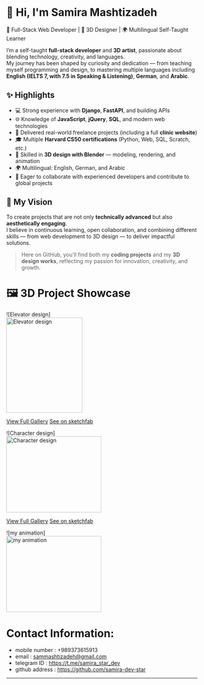 # 👋 Hi, I'm Samira Mashtizadeh  

🎯 Full-Stack Web Developer | 🎨 3D Designer | 🌍 Multilingual Self-Taught Learner  

I’m a self-taught **full-stack developer** and **3D artist**, passionate about blending technology, creativity, and languages.  
My journey has been shaped by curiosity and dedication — from teaching myself programming and design, to mastering multiple languages including **English (IELTS 7, with 7.5 in Speaking & Listening)**, **German**, and **Arabic**.  

## ✨ Highlights
- 💻 Strong experience with **Django**, **FastAPI**, and building APIs  
- 🌐 Knowledge of **JavaScript**, **jQuery**, **SQL**, and modern web technologies  
- 🏥 Delivered real-world freelance projects (including a full **clinic website**)  
- 🎓 Multiple **Harvard CS50 certifications** (Python, Web, SQL, Scratch, etc.)  
- 🎨 Skilled in **3D design with Blender** — modeling, rendering, and animation  
- 🌍 Multilingual: English, German, and Arabic  
- 🤝 Eager to collaborate with experienced developers and contribute to global projects  

## 🚀 My Vision
To create projects that are not only **technically advanced** but also **aesthetically engaging**.  
I believe in continuous learning, open collaboration, and combining different skills — from web development to 3D design — to deliver impactful solutions.  

> Here on GitHub, you’ll find both my **coding projects** and my **3D design works**, reflecting my passion for innovation, creativity, and growth.

# 🖼️ 3D Project Showcase

![Elevator design]<br><img src="elevator_gallery/untitled3.png" alt="Elevator design" height="250" width="200">

[View Full Gallery](https://github.com/samira-dev-star/samira-dev-star/tree/main/elevator_gallery)
[See on sketchfab](https://skfb.ly/pAZWw)

![Character design]<br><img src="new_girl/untitled1.png" alt="Character design" height="200" width="250">

[View Full Gallery](https://github.com/samira-dev-star/samira-dev-star/tree/main/new_girl)
[See on sketchfab](https://sketchfab.com/3d-models/character-94e1cda226e3475fb57bc40f03c8d792)

![my animation]<br><img src="motor_girl/motorgirl.gif" alt="my animation" width="250" height="200">




# Contact Information:
- mobile number : +989373615913
- email : sammashtizadeh@gmail.com
- telegram ID : https://t.me/samira_star_dev
- github address : https://github.com/samira-dev-star




---

